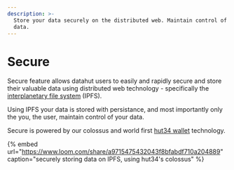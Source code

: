 ```yaml
---
description: >-
  Store your data securely on the distributed web. Maintain control of your
  data.
---
```


# Secure

Secure feature allows datahut users to easily and rapidly secure and store their valuable data using distributed web technology - specifically the [interplanetary file system](https://ipfs.io/) \(IPFS\).

Using IPFS your data is stored with persistance, and most importantly only the you, the user, maintain control of your data.

Secure is powered by our colossus and world first [hut34 wallet](https://docs.hut34.io/wiki/products/h34-wallet) technology.

{% embed url="https://www.loom.com/share/a9715475432043f8bfabdf710a204889" caption="securely storing data on IPFS, using hut34\'s colossus" %}

